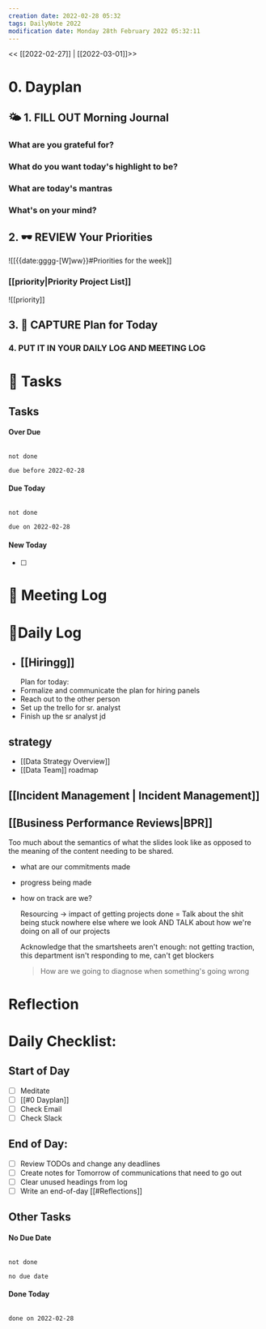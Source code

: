 ```yaml
---
creation date: 2022-02-28 05:32
tags: DailyNote 2022
modification date: Monday 28th February 2022 05:32:11
---
```


<< [[2022-02-27]] | [[2022-03-01]]>>

# 0. Dayplan
## 🌤 1. **FILL OUT** Morning Journal
### What are you grateful for?
### What do you want today's highlight to be?
### What are today's mantras
### What's on your mind?
## 2. 🕶 **REVIEW** Your Priorities
![[{{date:gggg-[W]ww}}#Priorities for the week]]
### [[priority|Priority Project List]] 
![[priority]]
## 3. 📆 **CAPTURE** Plan for Today
### 4. PUT IT IN YOUR DAILY LOG AND MEETING LOG
# 📝 Tasks
## Tasks
#### Over Due

```tasks

not done

due before 2022-02-28

```
#### Due Today

```tasks

not done

due on 2022-02-28

```
#### New Today
- [ ]
# 📰 Meeting Log
# 📓Daily Log
- ## [[Hiringg]]
  Plan for today:
- Formalize and communicate the plan for hiring panels
- Reach out to the other person
- Set up the trello for sr. analyst
- Finish up the sr analyst jd
## strategy
- [[Data Strategy Overview]]
- [[Data Team]] roadmap
## [[Incident Management | Incident Management]]
## [[Business Performance Reviews|BPR]]
Too much about the semantics of what the slides look like as opposed to the meaning of the content needing to be shared.
- what are our commitments made
- progress being made
- how on track are we?
  
  Resourcing -> impact of getting projects done = Talk about the shit being stuck
  nowhere else where we look AND TALK about how we're doing on all of our projects
  
  Acknowledge that the smartsheets aren't enough: not getting traction, this department isn't responding to me, can't get blockers
  
  > How are we going to diagnose when something's going wrong
  >
# Reflection
# Daily Checklist:
## Start of Day
- [ ] Meditate
- [ ] [[#0 Dayplan]]
- [ ] Check Email
- [ ] Check Slack
## End of Day:
- [ ] Review TODOs and change any deadlines
- [ ] Create notes for Tomorrow of communications that need to go out
- [ ] Clear unused headings from log
- [ ] Write an end-of-day [[#Reflections]]
## Other Tasks
#### No Due Date

```tasks

not done

no due date

```
#### Done Today

```tasks

done on 2022-02-28

```